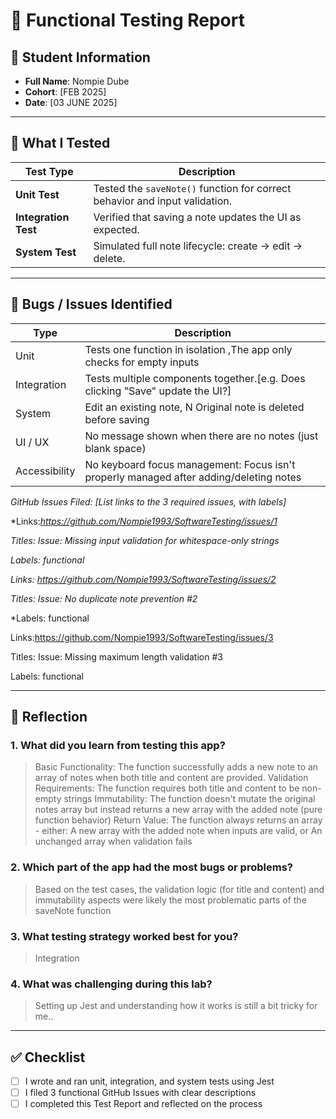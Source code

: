 # 🧪 Functional Testing Report

## 👤 Student Information
- **Full Name**: Nompie Dube 
- **Cohort**: [FEB 2025]  
- **Date**: [03 JUNE 2025]  

---

## 🧪 What I Tested

| Test Type        | Description                                                                 |
|------------------|------------------------------------------------------------------------------|
| **Unit Test**     | Tested the `saveNote()` function for correct behavior and input validation. |
| **Integration Test** | Verified that saving a note updates the UI as expected.                     |
| **System Test**   | Simulated full note lifecycle: create → edit → delete.                      |

---

## 🐛 Bugs / Issues Identified

| Type             | Description                                                                 |
|------------------|------------------------------------------------------------------------------|
| Unit             |Tests one function in isolation ,The app only checks for empty inputs          |
| Integration      |Tests multiple components together.[e.g.	Does clicking "Save" update the UI?]               |
| System           | Edit an existing note,	N	Original note is deleted before saving|
| UI / UX          | No message shown when there are no notes (just blank space)      |
| Accessibility    |No keyboard focus management: Focus isn't properly managed after adding/deleting notes                          |

*GitHub Issues Filed: [List links to the 3 required issues, with labels]*

*Links:*https://github.com/Nompie1993/SoftwareTesting/issues/1*

*Titles: Issue: Missing input validation for whitespace-only strings*

*Labels: functional*


*Links: https://github.com/Nompie1993/SoftwareTesting/issues/2*

*Titles: Issue: No duplicate note prevention #2*

*Labels: functional


Links:https://github.com/Nompie1993/SoftwareTesting/issues/3

Titles: Issue: Missing maximum length validation #3

Labels: functional


---

## 💬 Reflection

### 1. What did you learn from testing this app?
>Basic Functionality: The function successfully adds a new note to an array of notes when both title and content are provided.
>Validation Requirements: The function requires both title and content to be non-empty strings
>Immutability: The function doesn't mutate the original notes array but instead returns a new array with the added note (pure function behavior)
>Return Value: The function always returns an array - either:
A new array with the added note when inputs are valid, or
An unchanged array when validation fails

### 2. Which part of the app had the most bugs or problems?
> Based on the test cases, the validation logic (for title and content) and immutability aspects were likely the most problematic parts of the saveNote function

### 3. What testing strategy worked best for you?
>  Integration 

### 4. What was challenging during this lab?
>  Setting up Jest and understanding how it works is still a bit tricky for me..

---

## ✅ Checklist

- [ ] I wrote and ran unit, integration, and system tests using Jest  
- [ ] I filed 3 functional GitHub Issues with clear descriptions  
- [ ] I completed this Test Report and reflected on the process  
